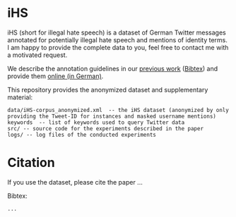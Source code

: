 # iHS #

iHS (short for illegal hate speech) is a dataset of German Twitter messages annotated for potentially illegal hate speech and mentions of identity terms.
I am happy to provide the complete data to you, feel free to contact me with a motivated request.

We describe the annotation guidelines in our [previous work](https://dtct.eu/wp-content/uploads/2021/10/DTCT-TR3-CL.pdf) ([Bibtex](https://johannes-schaefer.github.io/files/JS-KB_techrep2021.txt)) and provide them [online (in German)](https://dtct.eu/wp-content/uploads/2021/10/DTCT-TR3-CL.pdf).

This repository provides the anonymized dataset and supplementary material:

    data/iHS-corpus_anonymized.xml  -- the iHS dataset (anonymized by only providing the Tweet-ID for instances and masked username mentions)
    keywords  -- list of keywords used to query Twitter data
    src/ -- source code for the experiments described in the paper
    logs/ -- log files of the conducted experiments 

# Citation # 

If you use the dataset, please cite the paper ...

Bibtex:
```text
...
```
